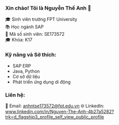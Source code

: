 ### Xin chào! Tôi là Nguyễn Thế Anh 👋

🎓 Sinh viên trường FPT University  
📚 Học ngành SAP  
🔢 Mã số sinh viên: SE173572  
🎓 Khóa: K17  

### Kỹ năng và Sở thích:

- SAP ERP
- Java, Python
- Cơ sở dữ liệu
- Phát triển ứng dụng di động

### Liên hệ:

📧 Email: anhntse173572@fpt.edu.vn
🌐 LinkedIn: www.linkedin.com/in/Nguyen-The-Anh-4b27a5282?trk=d_flagship3_profile_self_view_public_profile
